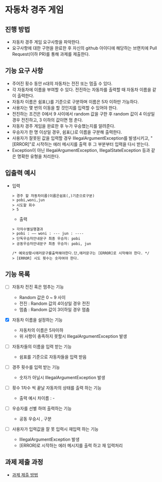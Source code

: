 # 자동차 경주 게임
## 진행 방법
* 자동차 경주 게임 요구사항을 파악한다.
* 요구사항에 대한 구현을 완료한 후 자신의 github 아이디에 해당하는 브랜치에 Pull Request(이하 PR)를 통해 과제를 제출한다.



## 기능 요구 사항
  * 주어진 횟수 동안 n대의 자동차는 전진 또는 멈출 수 있다.
  * 각 자동차에 이름을 부여할 수 있다. 전진하는 자동차를 출력할 때 자동차 이름을 같이 출력한다.
  * 자동차 이름은 쉼표(,)를 기준으로 구분하며 이름은 5자 이하만 가능하다.
  * 사용자는 몇 번의 이동을 할 것인지를 입력할 수 있어야 한다.
  * 전진하는 조건은 0에서 9 사이에서 random 값을 구한 후 random 값이 4 이상일 경우 전진하고, 3 이하의 값이면 멈
    춘다.
  * 자동차 경주 게임을 완료한 후 누가 우승했는지를 알려준다.
  * 우승자가 한 명 이상일 경우, 쉼표(,)로 이름을 구분해 출력한다.
  * 사용자가 잘못된 값을 입력할 경우 IllegalArgumentException를 발생시키고, "[ERROR]"로 시작하는 에러 메시지를
    출력 후 그 부분부터 입력을 다시 받는다.
  * Exception이 아닌 IllegalArgumentException, IllegalStateException 등과 같은 명확한 유형을 처리한다.

## 입출력 예시 
* 입력
    ```text
    > 경주 할 자동차이름(이름은쉼표(,)기준으로구분) 
    > pobi,woni,jun
    > 시도할 회수
    > 5 
    ```
  
  * 출력 
  ```text
  > 각차수별실행결과
  > pobi : —— woni : --- jun : ----
  > 단독우승자안내문구 최종 우승자: pobi
  > 공동우승자안내문구 최종 우승자: pobi, jun
  
  /* 예외상황시에러문구를출력해야한다.단,에러문구는 [ERROR]로 시작해야 한다. */
  > [ERROR] 시도 횟수는 숫자여야 한다.
   ```
## 기능 목록

- [ ] 자동차 전진 혹은 멈추는 기능 
    * Random 값은 0 ~ 9 사이
    * 전진 : Random 값의 4이상일 경우 전진
    * 멈춤 : Random 값이 3이하일 경우 멈춤 
  
- [X] 자동차 이름을 설정하는 기능 
    * 자동차의 이름은 5자이하
    * 위 사항이 충족하지 못할시 IllegalArgumentException 발생
  
- [ ] 자동차들의 이름을 입력 받는 기능 
    * 쉼표를 기준으로 자동차들을 입력 받음 

- [ ] 경주 횟수를 입력 받는 기능
    * 숫자가 아닐시 IllegalArgumentException 발생

- [ ] 횟수 1차수 씩 끝날 자동차의 상태를 출력 하는 기능 
    * 출력 예시 차이름 : -
  
- [ ] 우승자를 선별 하여 출력하는 기능
  * 공동 우승시 , 구분 

- [ ] 사용자가 입력값을 잘 못 입력시 재입력 하는 기능 
  - IllegalArgumentException 발생
  - [ERROR]로 시작하는 에러 메시지를 출력 하고 재 입력처리
  
  
## 과제 제출 과정
* [과제 제출 방법](https://github.com/next-step/nextstep-docs/tree/master/precourse)
